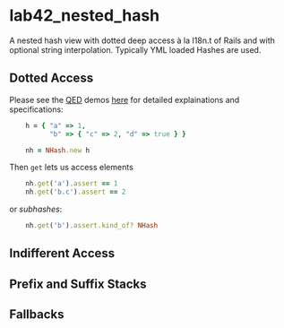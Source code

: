 # lab42_nested_hash

A nested hash view with dotted deep access à la I18n.t of Rails and with optional string interpolation. Typically YML loaded Hashes are used.


## Dotted Access

Please see the [QED](http://rubyworks.github.io/qed/) demos [here](https://github.com/RobertDober/lab42_nested_hash/blob/master/demo/000-basic-examples.md) for detailed explainations and specifications:

```ruby
    h = { "a" => 1,
          "b" => { "c" => 2, "d" => true } }

    nh = NHash.new h

```

Then `get` lets us access elements

```ruby
    nh.get('a').assert == 1
    nh.get('b.c').assert == 2
```

or _subhashes_:

```ruby
    nh.get('b').assert.kind_of? NHash
```


## Indifferent Access

## Prefix and Suffix Stacks

## Fallbacks
